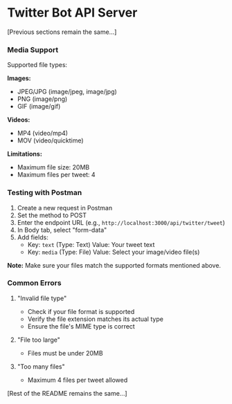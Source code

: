 # Twitter Bot API Server

[Previous sections remain the same...]

### Media Support

Supported file types:

**Images:**
- JPEG/JPG (image/jpeg, image/jpg)
- PNG (image/png)
- GIF (image/gif)

**Videos:**
- MP4 (video/mp4)
- MOV (video/quicktime)

**Limitations:**
- Maximum file size: 20MB
- Maximum files per tweet: 4

### Testing with Postman

1. Create a new request in Postman
2. Set the method to POST
3. Enter the endpoint URL (e.g., `http://localhost:3000/api/twitter/tweet`)
4. In Body tab, select "form-data"
5. Add fields:
   - Key: `text` (Type: Text)
     Value: Your tweet text
   - Key: `media` (Type: File)
     Value: Select your image/video file(s)
   
**Note:** Make sure your files match the supported formats mentioned above.

### Common Errors

1. "Invalid file type"
   - Check if your file format is supported
   - Verify the file extension matches its actual type
   - Ensure the file's MIME type is correct

2. "File too large"
   - Files must be under 20MB

3. "Too many files"
   - Maximum 4 files per tweet allowed

[Rest of the README remains the same...]